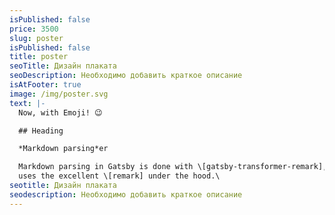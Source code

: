 ```yaml
---
isPublished: false
price: 3500
slug: poster
isPublished: false
title: poster
seoTitle: Дизайн плаката
seoDescription: Необходимо добавить краткое описание
isAtFooter: true
image: /img/poster.svg
text: |-
  Now, with Emoji! 😉

  ## Heading

  *Markdown parsing*er

  Markdown parsing in Gatsby is done with \[gatsby-transformer-remark], which
  uses the excellent \[remark] under the hood.\
seotitle: Дизайн плаката
seodescription: Необходимо добавить краткое описание
---
```

